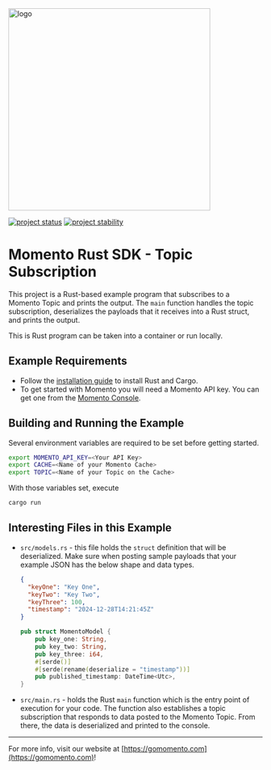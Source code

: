 <img src="https://docs.momentohq.com/img/momento-logo-forest.svg" alt="logo" width="400"/>

[![project status](https://momentohq.github.io/standards-and-practices/badges/project-status-official.svg)](https://github.com/momentohq/standards-and-practices/blob/main/docs/momento-on-github.md)
[![project stability](https://momentohq.github.io/standards-and-practices/badges/project-stability-beta.svg)](https://github.com/momentohq/standards-and-practices/blob/main/docs/momento-on-github.md)


# Momento Rust SDK - Topic Subscription

This project is a Rust-based example program that subscribes to a Momento Topic and prints the output.  The `main` function handles the topic subscription, deserializes the payloads that it receives into a Rust struct, and prints the output.

This is Rust program can be taken into a container or run locally.

## Example Requirements

- Follow the [installation guide](https://doc.rust-lang.org/cargo/getting-started/installation.html) to install Rust and Cargo.
- To get started with Momento you will need a Momento API key. You can get one from the [Momento Console](https://console.gomomento.com).

## Building and Running the Example

Several environment variables are required to be set before getting started.

```bash
export MOMENTO_API_KEY=<Your API Key>
export CACHE=<Name of your Momento Cache>
export TOPIC=<Name of your Topic on the Cache>
```

With those variables set, execute

```bash
cargo run
```

## Interesting Files in this Example

- `src/models.rs` - this file holds the `struct` definition that will be deserialized.  Make sure when posting sample payloads that your example JSON has the below shape and data types.

  ```json
  {
    "keyOne": "Key One",
    "keyTwo": "Key Two",
    "keyThree": 100,
    "timestamp": "2024-12-28T14:21:45Z"
  }
  ```

  ```rust
  pub struct MomentoModel {
      pub key_one: String,
      pub key_two: String,
      pub key_three: i64,
      #[serde()]
      #[serde(rename(deserialize = "timestamp"))]
      pub published_timestamp: DateTime<Utc>,
  }
  ```

- `src/main.rs` - holds the Rust `main` function which is the entry point of execution for your code.  The function also establishes a topic subscription that responds to data posted to the Momento Topic.  From there, the data is deserialized and printed to the console.

----------------------------------------------------------------------------------------
For more info, visit our website at [https://gomomento.com](https://gomomento.com)!
